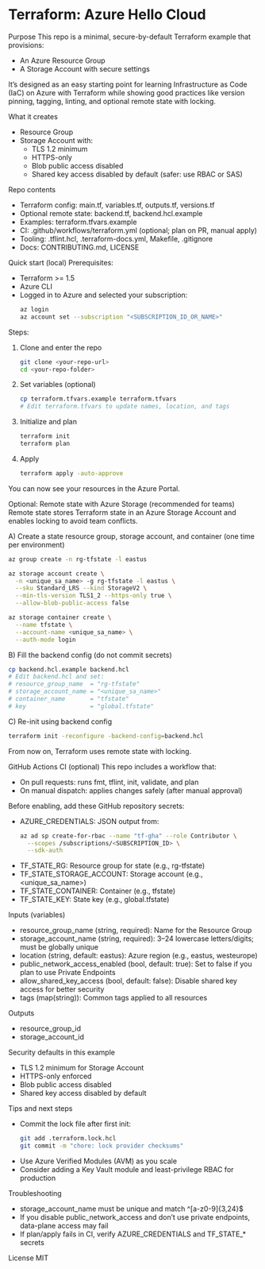 # Terraform: Azure Hello Cloud

Purpose
This repo is a minimal, secure-by-default Terraform example that provisions:
- An Azure Resource Group
- A Storage Account with secure settings

It’s designed as an easy starting point for learning Infrastructure as Code (IaC) on Azure with Terraform while showing good practices like version pinning, tagging, linting, and optional remote state with locking.

What it creates
- Resource Group
- Storage Account with:
  - TLS 1.2 minimum
  - HTTPS-only
  - Blob public access disabled
  - Shared key access disabled by default (safer: use RBAC or SAS)

Repo contents
- Terraform config: main.tf, variables.tf, outputs.tf, versions.tf
- Optional remote state: backend.tf, backend.hcl.example
- Examples: terraform.tfvars.example
- CI: .github/workflows/terraform.yml (optional; plan on PR, manual apply)
- Tooling: .tflint.hcl, .terraform-docs.yml, Makefile, .gitignore
- Docs: CONTRIBUTING.md, LICENSE

Quick start (local)
Prerequisites:
- Terraform >= 1.5
- Azure CLI
- Logged in to Azure and selected your subscription:
  ```bash
  az login
  az account set --subscription "<SUBSCRIPTION_ID_OR_NAME>"
  ```

Steps:
1) Clone and enter the repo
   ```bash
   git clone <your-repo-url>
   cd <your-repo-folder>
   ```

2) Set variables (optional)
   ```bash
   cp terraform.tfvars.example terraform.tfvars
   # Edit terraform.tfvars to update names, location, and tags
   ```

3) Initialize and plan
   ```bash
   terraform init
   terraform plan
   ```

4) Apply
   ```bash
   terraform apply -auto-approve
   ```

You can now see your resources in the Azure Portal.

Optional: Remote state with Azure Storage (recommended for teams)
Remote state stores Terraform state in an Azure Storage Account and enables locking to avoid team conflicts.

A) Create a state resource group, storage account, and container (one time per environment)
```bash
az group create -n rg-tfstate -l eastus

az storage account create \
  -n <unique_sa_name> -g rg-tfstate -l eastus \
  --sku Standard_LRS --kind StorageV2 \
  --min-tls-version TLS1_2 --https-only true \
  --allow-blob-public-access false

az storage container create \
  --name tfstate \
  --account-name <unique_sa_name> \
  --auth-mode login
```

B) Fill the backend config (do not commit secrets)
```bash
cp backend.hcl.example backend.hcl
# Edit backend.hcl and set:
# resource_group_name  = "rg-tfstate"
# storage_account_name = "<unique_sa_name>"
# container_name       = "tfstate"
# key                  = "global.tfstate"
```

C) Re-init using backend config
```bash
terraform init -reconfigure -backend-config=backend.hcl
```

From now on, Terraform uses remote state with locking.

GitHub Actions CI (optional)
This repo includes a workflow that:
- On pull requests: runs fmt, tflint, init, validate, and plan
- On manual dispatch: applies changes safely (after manual approval)

Before enabling, add these GitHub repository secrets:
- AZURE_CREDENTIALS: JSON output from:
  ```bash
  az ad sp create-for-rbac --name "tf-gha" --role Contributor \
    --scopes /subscriptions/<SUBSCRIPTION_ID> \
    --sdk-auth
  ```
- TF_STATE_RG: Resource group for state (e.g., rg-tfstate)
- TF_STATE_STORAGE_ACCOUNT: Storage account (e.g., <unique_sa_name>)
- TF_STATE_CONTAINER: Container (e.g., tfstate)
- TF_STATE_KEY: State key (e.g., global.tfstate)

Inputs (variables)
- resource_group_name (string, required): Name for the Resource Group
- storage_account_name (string, required): 3–24 lowercase letters/digits; must be globally unique
- location (string, default: eastus): Azure region (e.g., eastus, westeurope)
- public_network_access_enabled (bool, default: true): Set to false if you plan to use Private Endpoints
- allow_shared_key_access (bool, default: false): Disable shared key access for better security
- tags (map(string)): Common tags applied to all resources

Outputs
- resource_group_id
- storage_account_id

Security defaults in this example
- TLS 1.2 minimum for Storage Account
- HTTPS-only enforced
- Blob public access disabled
- Shared key access disabled by default

Tips and next steps
- Commit the lock file after first init:
  ```bash
  git add .terraform.lock.hcl
  git commit -m "chore: lock provider checksums"
  ```
- Use Azure Verified Modules (AVM) as you scale
- Consider adding a Key Vault module and least-privilege RBAC for production

Troubleshooting
- storage_account_name must be unique and match ^[a-z0-9]{3,24}$
- If you disable public_network_access and don’t use private endpoints, data-plane access may fail
- If plan/apply fails in CI, verify AZURE_CREDENTIALS and TF_STATE_* secrets

License
MIT